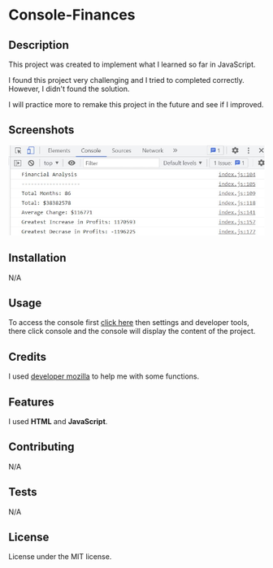 # Console-Finances

## Description

This project was created to implement what I learned so far in JavaScript.

I found this project very challenging and I tried to completed correctly. However, I didn't found the solution.

I will practice more to remake this project in the future and see if I improved.

## Screenshots

![Screenshot of the Console](/assets/console.jpg)

## Installation

N/A

## Usage 

To access the console first [click here](https://puralex.github.io/Console-Finances/) then settings and developer tools, there click console and the console will display the content of the project.

## Credits

I used [developer mozilla](https://developer.mozilla.org/en-US/) to help me with some functions.

## Features

I used **HTML** and **JavaScript**.

## Contributing

N/A

## Tests

N/A

## License

License under the MIT license.